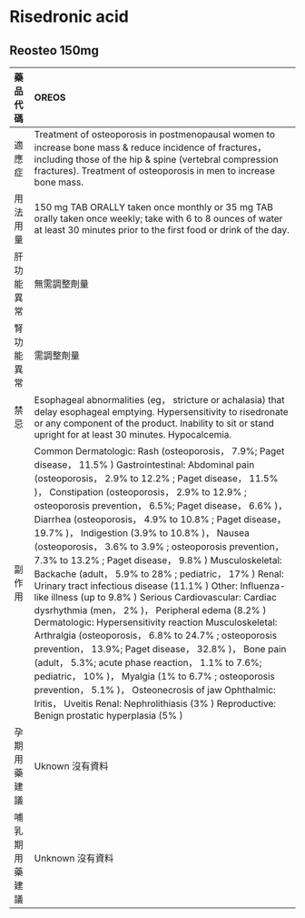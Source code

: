 # Risedronic acid

## Reosteo 150mg

| 藥品代碼       | OREOS                                                                                                                                                                                                                                                                                                                                                                                                                                                                                                                                                                                                                                                                                                                                                                                                                                                                                                                                                                                                                                                                                                                                                                          |
|:---------------|:-------------------------------------------------------------------------------------------------------------------------------------------------------------------------------------------------------------------------------------------------------------------------------------------------------------------------------------------------------------------------------------------------------------------------------------------------------------------------------------------------------------------------------------------------------------------------------------------------------------------------------------------------------------------------------------------------------------------------------------------------------------------------------------------------------------------------------------------------------------------------------------------------------------------------------------------------------------------------------------------------------------------------------------------------------------------------------------------------------------------------------------------------------------------------------|
| 適應症         | Treatment of osteoporosis in postmenopausal women to increase bone mass & reduce incidence of fractures， including those of the hip & spine (vertebral compression fractures). Treatment of osteoporosis in men to increase bone mass.                                                                                                                                                                                                                                                                                                                                                                                                                                                                                                                                                                                                                                                                                                                                                                                                                                                                                                                                        |
| 用法用量       | 150 mg TAB ORALLY taken once monthly or 35 mg TAB orally taken once weekly; take with 6 to 8 ounces of water at least 30 minutes prior to the first food or drink of the day.                                                                                                                                                                                                                                                                                                                                                                                                                                                                                                                                                                                                                                                                                                                                                                                                                                                                                                                                                                                                  |
| 肝功能異常     | 無需調整劑量                                                                                                                                                                                                                                                                                                                                                                                                                                                                                                                                                                                                                                                                                                                                                                                                                                                                                                                                                                                                                                                                                                                                                                   |
| 腎功能異常     | 需調整劑量                                                                                                                                                                                                                                                                                                                                                                                                                                                                                                                                                                                                                                                                                                                                                                                                                                                                                                                                                                                                                                                                                                                                                                     |
| 禁忌           | Esophageal abnormalities (eg， stricture or achalasia) that delay esophageal emptying. Hypersensitivity to risedronate or any component of the product. Inability to sit or stand upright for at least 30 minutes. Hypocalcemia.                                                                                                                                                                                                                                                                                                                                                                                                                                                                                                                                                                                                                                                                                                                                                                                                                                                                                                                                               |
| 副作用         | Common Dermatologic: Rash (osteoporosis， 7.9%; Paget disease， 11.5% ) Gastrointestinal: Abdominal pain (osteoporosis， 2.9% to 12.2% ; Paget disease， 11.5% )， Constipation (osteoporosis， 2.9% to 12.9% ; osteoporosis prevention， 6.5%; Paget disease， 6.6% )， Diarrhea (osteoporosis， 4.9% to 10.8% ; Paget disease， 19.7% )， Indigestion (3.9% to 10.8% )， Nausea (osteoporosis， 3.6% to 3.9% ; osteoporosis prevention， 7.3% to 13.2% ; Paget disease， 9.8% ) Musculoskeletal: Backache (adult， 5.9% to 28% ; pediatric， 17% ) Renal: Urinary tract infectious disease (11.1% ) Other: Influenza-like illness (up to 9.8% ) Serious Cardiovascular: Cardiac dysrhythmia (men， 2% )， Peripheral edema (8.2% ) Dermatologic: Hypersensitivity reaction Musculoskeletal: Arthralgia (osteoporosis， 6.8% to 24.7% ; osteoporosis prevention， 13.9%; Paget disease， 32.8% )， Bone pain (adult， 5.3%; acute phase reaction， 1.1% to 7.6%; pediatric， 10% )， Myalgia (1% to 6.7% ; osteoporosis prevention， 5.1% )， Osteonecrosis of jaw Ophthalmic: Iritis， Uveitis Renal: Nephrolithiasis (3% ) Reproductive: Benign prostatic hyperplasia (5% ) |
| 孕期用藥建議   | Uknown 沒有資料                                                                                                                                                                                                                                                                                                                                                                                                                                                                                                                                                                                                                                                                                                                                                                                                                                                                                                                                                                                                                                                                                                                                                                |
| 哺乳期用藥建議 | Unknown 沒有資料                                                                                                                                                                                                                                                                                                                                                                                                                                                                                                                                                                                                                                                                                                                                                                                                                                                                                                                                                                                                                                                                                                                                                               |

